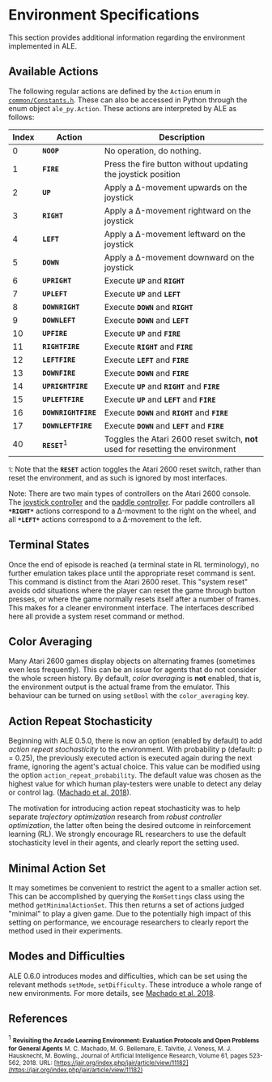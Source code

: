 # Environment Specifications

This section provides additional information regarding the environment implemented in ALE.

## Available Actions

The following regular actions are defined by the `Action` enum in [`common/Constants.h`](https://github.com/mgbellemare/Arcade-Learning-Environment/blob/master/src/common/Constants.h). These can also be accessed in Python through the enum object `ale_py.Action`. These actions are interpreted by ALE as follows:

| Index | Action | Description |
| ---   | ---    | ---         |
| 0     | **`NOOP`**   | No operation, do nothing. |
| 1     | **`FIRE`**   | Press the fire button without updating the joystick position |
| 2     | **`UP`**    | Apply a Δ-movement upwards on the joystick |
| 3     | **`RIGHT`**    | Apply a Δ-movement rightward on the joystick |
| 4     | **`LEFT`** | Apply a Δ-movement leftward on the joystick |
| 5     | **`DOWN`** | Apply a Δ-movement downward on the joystick |
| 6     | **`UPRIGHT`** | Execute **`UP`** and **`RIGHT`** |
| 7     | **`UPLEFT`** | Execute **`UP`** and **`LEFT`** |
| 8     | **`DOWNRIGHT`** | Execute **`DOWN`** and **`RIGHT`** |
| 9     | **`DOWNLEFT`** | Execute **`DOWN`** and **`LEFT`** |
| 10     | **`UPFIRE`** | Execute **`UP`** and **`FIRE`** |
| 11     | **`RIGHTFIRE`** | Execute **`RIGHT`** and **`FIRE`** |
| 12     | **`LEFTFIRE`** | Execute **`LEFT`** and **`FIRE`** |
| 13     | **`DOWNFIRE`** | Execute **`DOWN`** and **`FIRE`** |
| 14     | **`UPRIGHTFIRE`** | Execute **`UP`** and **`RIGHT`** and **`FIRE`** |
| 15     | **`UPLEFTFIRE`** | Execute **`UP`** and **`LEFT`** and **`FIRE`** |
| 16     | **`DOWNRIGHTFIRE`** | Execute **`DOWN`** and **`RIGHT`** and **`FIRE`** |
| 17     | **`DOWNLEFTFIRE`** | Execute **`DOWN`** and **`LEFT`** and **`FIRE`** |
| 40     | **`RESET`**<sup>1</sup> | Toggles the Atari 2600 reset switch, **not** used for resetting the environment |

<small>1</small>: Note that the **`RESET`** action toggles the Atari 2600 reset switch, rather than reset the 
environment, and as such is ignored by most interfaces.

Note: There are two main types of controllers on the Atari 2600 console. The [joystick controller](https://en.wikipedia.org/wiki/Atari_CX40_joystick) and the [paddle controller](https://en.wikipedia.org/wiki/Paddle_\(game_controller\)). For paddle controllers all **`*RIGHT*`** actions correspond to a Δ-movment to the right on the wheel, and all **`*LEFT*`** actions correspond to a Δ-movement to the left.


##  Terminal States

Once the end of episode is reached (a terminal state in RL terminology), no further emulation 
takes place until the appropriate reset command is sent. This command is distinct from the Atari 
2600 reset. This "system reset" avoids odd situations where the player can reset the game
through button presses, or where the game normally resets itself after a number of frames. This 
makes for a cleaner environment interface. The interfaces described here all provide a system reset command or method.

## Color Averaging

Many Atari 2600 games display objects on alternating frames (sometimes even less frequently).
This can be an issue for agents that do not consider the whole screen history.
By default, _color averaging_ is **not** enabled, that is, the environment output is the actual frame from the emulator.
This behaviour can be turned on using `setBool` with the `color_averaging` key.

## Action Repeat Stochasticity

Beginning with ALE 0.5.0, there is now an option (enabled by default) to add 
_action repeat stochasticity_ to the environment. With probability 𝗉 (default: 𝗉 = 0.25),
the previously executed action is executed again during the next frame, ignoring the agent's
actual choice. This value can be modified using the option `action_repeat_probability`.
The default value was chosen as the highest value for which human play-testers
were unable to detect any delay or control lag. ([Machado et al. 2018](#references-machado18)).

The motivation for introducing action repeat stochasticity was to help separate _trajectory optimization_ research from _robust controller optimization_, the latter often being the 
desired outcome in reinforcement learning (RL). We strongly encourage RL researchers to use 
the default stochasticity level in their agents, and clearly report the setting used.

## Minimal Action Set

It may sometimes be convenient to restrict the agent to a smaller action set. This can be
accomplished by querying the `RomSettings` class using the method 
`getMinimalActionSet`. This then returns a set of actions judged "minimal" to play a given
game. Due to the potentially high impact of this setting on performance, we encourage researchers
to clearly report the method used in their experiments.


## Modes and Difficulties

ALE 0.6.0 introduces modes and difficulties, which can be set using the relevant methods `setMode`, `setDifficulty`. These introduce a whole range of new environments. For more details, see [Machado et al. 2018](#references-machado18).


## References

<sup><a name="references-machado18">1</a></sup> <small>**Revisiting the Arcade Learning Environment: Evaluation Protocols and Open Problems for General Agents**</small>
<small>M. C. Machado, M. G. Bellemare, E. Talvitie, J. Veness, M. J. Hausknecht, M. Bowling., Journal of Artificial Intelligence Research, Volume 61, pages 523-562, 2018. URL: [https://jair.org/index.php/jair/article/view/11182](https://jair.org/index.php/jair/article/view/11182)</small>
